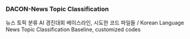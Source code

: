 ### DACON-News Topic Classification
뉴스 토픽 분류 AI 경진대회 베이스라인, 시도한 코드 파일들 / Korean Language News Topic Classification Baseline, customized codes
